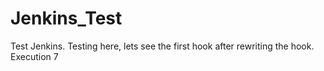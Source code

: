 # Jenkins_Test

Test Jenkins. Testing here, lets see the first hook after rewriting the hook. Execution 7
